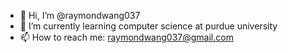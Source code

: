 - 👋 Hi, I’m @raymondwang037
- 🌱 I’m currently learning computer science at purdue university
- 📫 How to reach me: raymondwang037@gmail.com
